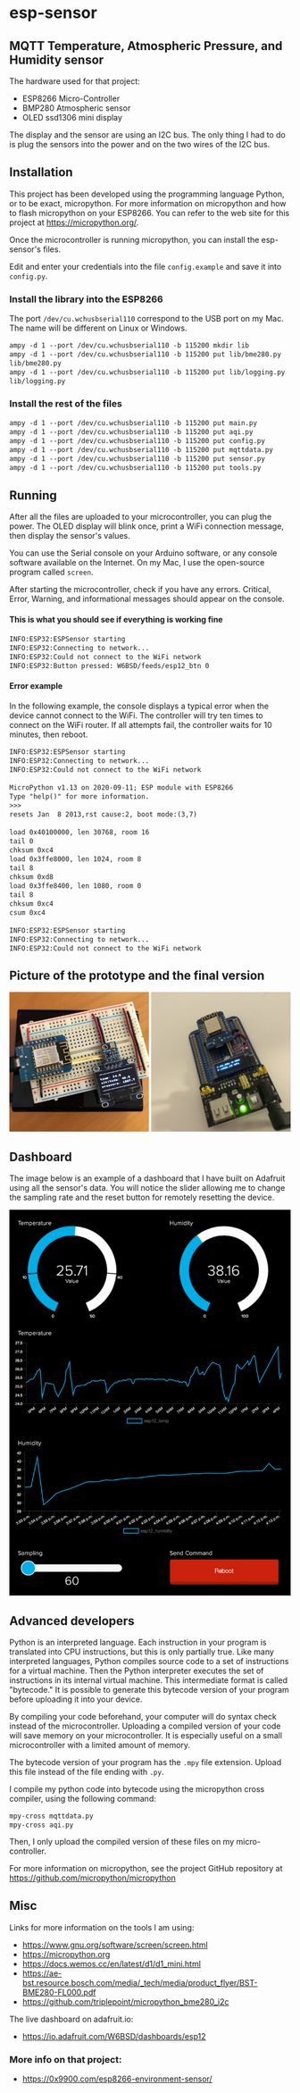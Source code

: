 # esp-sensor

## MQTT Temperature, Atmospheric Pressure, and Humidity sensor

The hardware used for that project:
  - ESP8266 Micro-Controller
  - BMP280 Atmospheric sensor
  - OLED ssd1306 mini display

The display and the sensor are using an I2C bus. The only thing I had to do is plug the sensors into the power and on the two wires of the I2C bus.

## Installation

This project has been developed using the programming language Python, or to be exact, micropython. For more information on micropython and how to flash micropython on your ESP8266. You can refer to the web site for this project at https://micropython.org/.

Once the microcontroller is running micropython, you can install the esp-sensor's files.

Edit and enter your credentials into the file `config.example` and save it into `config.py`.

### Install the library into the ESP8266

The port `/dev/cu.wchusbserial110` correspond to the USB port on my Mac. The name will be different on Linux or Windows.

```
ampy -d 1 --port /dev/cu.wchusbserial110 -b 115200 mkdir lib
ampy -d 1 --port /dev/cu.wchusbserial110 -b 115200 put lib/bme280.py lib/bme280.py
ampy -d 1 --port /dev/cu.wchusbserial110 -b 115200 put lib/logging.py lib/logging.py
```

### Install the rest of the files

```
ampy -d 1 --port /dev/cu.wchusbserial110 -b 115200 put main.py
ampy -d 1 --port /dev/cu.wchusbserial110 -b 115200 put aqi.py
ampy -d 1 --port /dev/cu.wchusbserial110 -b 115200 put config.py
ampy -d 1 --port /dev/cu.wchusbserial110 -b 115200 put mqttdata.py
ampy -d 1 --port /dev/cu.wchusbserial110 -b 115200 put sensor.py
ampy -d 1 --port /dev/cu.wchusbserial110 -b 115200 put tools.py
```

## Running

After all the files are uploaded to your microcontroller, you can plug the power. The OLED display will blink once, print a WiFi connection message, then display the sensor's values.

You can use the Serial console on your Arduino software, or any console software available on the Internet. On my Mac, I use the open-source program called `screen`.

After starting the microcontroller, check if you have any errors. Critical, Error, Warning, and informational messages should appear on the console.

#### This is what you should see if everything is working fine

```
INFO:ESP32:ESPSensor starting
INFO:ESP32:Connecting to network...
INFO:ESP32:Could not connect to the WiFi network
INFO:ESP32:Button pressed: W6BSD/feeds/esp12_btn 0
```

#### Error example

In the following example, the console displays a typical error when the device cannot connect to the WiFi. The controller will try ten times to connect on the WiFi router. If all attempts fail, the controller waits for 10 minutes, then reboot.

```
INFO:ESP32:ESPSensor starting
INFO:ESP32:Connecting to network...
INFO:ESP32:Could not connect to the WiFi network

MicroPython v1.13 on 2020-09-11; ESP module with ESP8266
Type "help()" for more information.
>>>
resets Jan  8 2013,rst cause:2, boot mode:(3,7)

load 0x40100000, len 30768, room 16
tail 0
chksum 0xc4
load 0x3ffe8000, len 1024, room 8
tail 8
chksum 0xd8
load 0x3ffe8400, len 1080, room 0
tail 8
chksum 0xc4
csum 0xc4

INFO:ESP32:ESPSensor starting
INFO:ESP32:Connecting to network...
INFO:ESP32:Could not connect to the WiFi network
```

## Picture of the prototype and the final version

<img src="images/prototype.jpg"  width="250" height="250" />
<img src="images/final.jpg" width="250" height="250" />

## Dashboard

The image below is an example of a dashboard that I have built on Adafruit using all the sensor's data. You will notice the slider allowing me to change the sampling rate and the reset button for remotely resetting the device.

![Prototype](images/dashboard.png)

## Advanced developers

Python is an interpreted language. Each instruction in your program is translated into CPU instructions, but this is only partially true. Like many interpreted languages, Python compiles source code to a set of instructions for a virtual machine. Then the Python interpreter executes the set of instructions in its internal virtual machine. This intermediate format is called "bytecode." It is possible to generate this bytecode version of your program before uploading it into your device.

By compiling your code beforehand, your computer will do syntax check instead of the microcontroller. Uploading a compiled version of your code will save memory on your microcontroller.  It is especially useful on a small microcontroller with a limited amount of memory.

The bytecode version of your program has the `.mpy` file extension. Upload this file instead of the file ending with `.py`.

I compile my python code into bytecode using the micropython cross compiler, using the following command:

    mpy-cross mqttdata.py
	mpy-cross aqi.py

Then, I only upload the compiled version of these files on my micro-controller.

For more information on micropython, see the project GitHub repository at https://github.com/micropython/micropython


## Misc

Links for more information on the tools I am using:

  - https://www.gnu.org/software/screen/screen.html
  - https://micropython.org
  - https://docs.wemos.cc/en/latest/d1/d1_mini.html
  - https://ae-bst.resource.bosch.com/media/_tech/media/product_flyer/BST-BME280-FL000.pdf
  - https://github.com/triplepoint/micropython_bme280_i2c

The live dashboard on adafruit.io:

  - https://io.adafruit.com/W6BSD/dashboards/esp12

### More info on that project:

  - https://0x9900.com/esp8266-environment-sensor/
